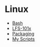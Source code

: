 # Linux

- [Bash](./Bash/)
- [LFS-101x](./LFS-101x/)
- [Packaging](./Packaging/)
- [My Scripts](./myscripts/)